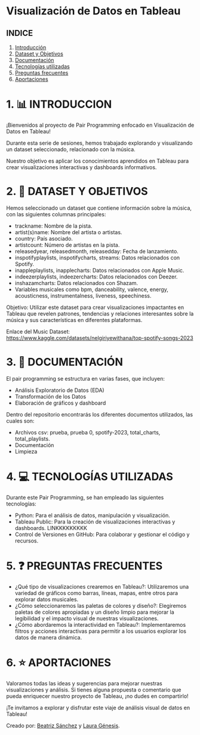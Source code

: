 # Visualización de Datos en Tableau

## INDICE
1. [Introducción](#1-introducción)
2. [Dataset y Objetivos](#2-dataset)
3. [Documentación](#2-documentacion)
4. [Tecnologías utilizadas](#3-tecnolgias-utilizadas)
5. [Preguntas frecuentes](#4-preguntas-frecuentes)
6. [Aportaciones](#5-aportaciones)

# 1. 📊 INTRODUCCION 

¡Bienvenidos al proyecto de Pair Programming enfocado en Visualización de Datos en Tableau!

Durante esta serie de sesiones, hemos trabajado explorando y visualizando un dataset seleccionado, relacionado con la música.

Nuestro objetivo es aplicar los conocimientos aprendidos en Tableau para crear visualizaciones interactivas y dashboards informativos.

# 2. 🎼 DATASET Y OBJETIVOS 

Hemos seleccionado un dataset que contiene información sobre la música, con las siguientes columnas principales:

- trackname: Nombre de la pista.
- artist(s)name: Nombre del artista o artistas.
- country: País asociado.
- artistcount: Número de artistas en la pista.
- releasedyear, releasedmonth, releasedday: Fecha de lanzamiento.
- inspotifyplaylists, inspotifycharts, streams: Datos relacionados con Spotify.
- inappleplaylists, inapplecharts: Datos relacionados con Apple Music.
- indeezerplaylists, indeezercharts: Datos relacionados con Deezer.
- inshazamcharts: Datos relacionados con Shazam.
- Variables musicales como bpm, danceability, valence, energy, acousticness, instrumentalness, liveness, speechiness.

Objetivo: Utilizar este dataset para crear visualizaciones impactantes en Tableau que revelen patrones, tendencias y relaciones interesantes sobre la música y sus características en diferentes plataformas.

Enlace del Music Dataset: https://www.kaggle.com/datasets/nelgiriyewithana/top-spotify-songs-2023

# 3. 📄 DOCUMENTACIÓN 

El pair programming se estructura en varias fases, que incluyen:

- Análisis Exploratorio de Datos (EDA)
- Transformación de los Datos
- Elaboración de gráficos y dashboard

Dentro del repositorio encontrarás los diferentes documentos utilizados, las cuales son:
- Archivos csv: prueba, prueba 0, spotify-2023, total_charts, total_playlists.
- Documentación
- Limpieza


# 4. 💻 TECNOLOGÍAS UTILIZADAS 

Durante este Pair Programming, se han empleado las siguientes tecnologías:

- Python: Para el análisis de datos, manipulación y visualización.
- Tableau Public: Para la creación de visualizaciones interactivas y dashboards.      LINKKKKKKKKK
- Control de Versiones en GitHub: Para colaborar y gestionar el código y recursos.

# 5. ❓ PREGUNTAS FRECUENTES 

- ¿Qué tipo de visualizaciones crearemos en Tableau?: Utilizaremos una variedad de gráficos como barras, líneas, mapas, entre otros para explorar datos musicales.
- ¿Cómo seleccionaremos las paletas de colores y diseño?: Elegiremos paletas de colores apropiadas y un diseño limpio para mejorar la legibilidad y el impacto visual de nuestras visualizaciones.
- ¿Cómo abordaremos la interactividad en Tableau?: Implementaremos filtros y acciones interactivas para permitir a los usuarios explorar los datos de manera dinámica.

# 6. ⭐ APORTACIONES 

Valoramos todas las ideas y sugerencias para mejorar nuestras visualizaciones y análisis. Si tienes alguna propuesta o comentario que pueda enriquecer nuestro proyecto de Tableau, ¡no dudes en compartirlo!

¡Te invitamos a explorar y disfrutar este viaje de análisis visual de datos en Tableau!


Creado por: [Beatriz Sánchez](https://github.com/BSReguera) y [Laura Génesis](https://github.com/LauraGenesis).